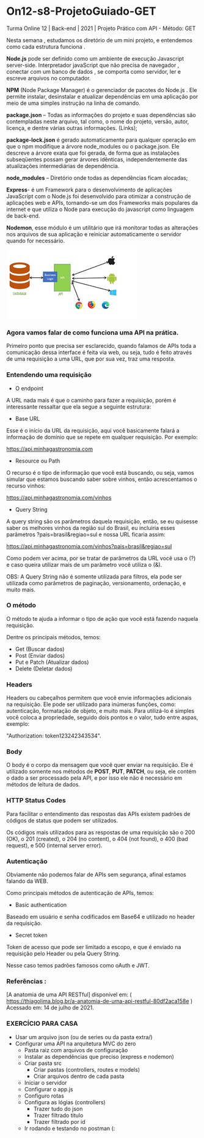 # On12-s8-ProjetoGuiado-GET
Turma Online 12 | Back-end | 2021 | Projeto Prático com API - Método: GET

Nesta semana , estudamos os diretório de um mini  projeto, e entendemos como cada estrutura funciona .

 **Node.js** pode ser definido como um ambiente de execução Javascript server-side. Interpretador javaScript que não precisa de navegador , 
 conectar com um banco de dados , se comporta como servidor, ler e escreve
 arquivos no computador.

   **NPM** (Node Package Manager) é o gerenciador de pacotes do Node.js . Ele permite instalar, desinstalar e atualizar dependências em uma aplicação por meio de uma simples instrução na linha de comando.

   **package.json** – Todas as informações do projeto e suas dependências são contempladas neste arquivo, tal como, o nome do projeto, versão, autor, licença, e dentre várias outras informações. (Links);

   **package-lock.json** é gerado automaticamente para qualquer operação em que o npm modifique a árvore node_modules ou o package.json. Ele descreve a árvore exata que foi gerada, de forma que as instalações subseqüentes possam gerar árvores idênticas, independentemente das atualizações intermediárias de dependência.

   **node_modules** – Diretório onde todas as dependências ficam alocadas;

   **Express**- é um Framework para o desenvolvimento de aplicações JavaScript com o Node.js foi desenvolvido para otimizar a construção de aplicações web e APIs, tornando-se um dos Frameworks mais populares da internet e que utiliza o Node para execução do javascript como linguagem de back-end.


  **Nodemon**, esse módulo é um utilitário que irá monitorar todas as alterações nos arquivos de sua aplicação e reiniciar automaticamente o servidor quando for necessário.


  
![API](./api.jpg)


### Agora vamos falar de como funciona uma API na prática.

 Primeiro ponto que precisa ser esclarecido, quando falamos de APIs toda a comunicação dessa interface é feita via web, ou seja, tudo é feito através de uma requisição a uma URL, que por sua vez, traz uma resposta.                  


### Entendendo uma requisição

* O endpoint

A URL nada mais é que o caminho para fazer a requisição, porém é interessante ressaltar que ela segue a seguinte estrutura:

* Base URL

Esse é o início da URL da requisição, aqui você basicamente falará a informação de domínio que se repete em qualquer requisição. Por exemplo:

https://api.minhagastronomia.com

* Resource ou Path

O recurso é o tipo de informação que você está buscando, ou seja, vamos simular que estamos buscando saber sobre vinhos, então acrescentamos o recurso vinhos:

https://api.minhagastronomia.com/vinhos

* Query String

A query string são os parâmetros daquela requisição, então, se eu quisesse saber os melhores vinhos da região sul do Brasil, eu incluiria esses parâmetros ?pais=brasil&regiao=sul e nossa URL ficaria assim:

https://api.minhagastronomia.com/vinhos?pais=brasil&regiao=sul

Como podem ver acima, por se tratar de parâmetros da URL você usa o (?) e caso queira utilizar mais de um parâmetro você utiliza o (&).

OBS: A Query String não é somente utilizada para filtros, ela pode ser utilizada como parâmetros de paginação, versionamento, ordenação, e muito mais.

### O método

O método te ajuda a informar o tipo de ação que você está fazendo naquela requisição.

Dentre os principais métodos, temos:

* Get (Buscar dados)
* Post (Enviar dados)
* Put e Patch (Atualizar dados)
* Delete (Deletar dados)

### Headers

Headers ou cabeçalhos permitem que você envie informações adicionais na requisição. Ele pode ser utilizado para inúmeras funções, como: autenticação, formatação de objeto, e muito mais.
Para utilizá-lo é simples você coloca a propriedade, seguido dois pontos e o valor, tudo entre aspas, exemplo:

"Authorization: token123242343534".

### Body

O body é o corpo da mensagem que você quer enviar na requisição. Ele é utilizado somente nos métodos de **POST**, **PUT**, **PATCH**, ou seja, ele contém o dado a ser processado pela API, e por isso ele não é necessário em métodos de leitura de dados.

### HTTP Status Codes

Para facilitar o entendimento das respostas das APIs existem padrões de códigos de status que podem ser utilizados.

Os códigos mais utilizados para as respostas de uma requisição são o 200 (OK), o 201 (created), o 204 (no content), o 404 (not found), o 400 (bad request), e 500 (internal server error).

### Autenticação

Obviamente não podemos falar de APIs sem segurança, afinal estamos falando da WEB.

Como principais métodos de autenticação de APIs, temos:

* Basic authentication

Baseado em usuário e senha codificados em Base64 e utilizado no header da requisição.

* Secret token

Token de acesso que pode ser limitado a escopo, e que é enviado na requisição pelo Header ou pela Query String.

Nesse caso temos padrões famosos como oAuth e JWT.


### Referências :

 [A anatomia de uma API RESTful] disponível em: ( https://thiagolima.blog.br/a-anatomia-de-uma-api-restful-80df2aca158e ) Acessado em: 14 de julho de 2021.


 ### EXERCÍCIO PARA CASA
- Usar um arquivo json (ou de series ou da pasta extra/)
- Configurar uma API na arquitetura MVC do zero
    - Pasta raiz com arquivos de configuração
    - Instalar as dependências que preciso (express e nodemon)
    - Criar pasta src
        - Criar pastas (controllers, routes e models)
        - Criar arquivos dentro de cada pasta
    - Iniciar o servidor
    - Configurar o app.js
    - Configuro rotas
    - Configura as lógias (controllers)
        - Trazer tudo do json
        - Trazer filtrado titulo
        - Trazer filtrado por id
    - Ir rodando e testando no postman (:

